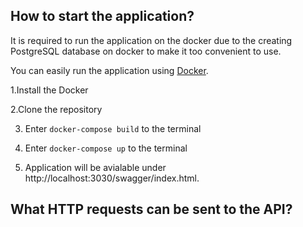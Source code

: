 **How to start the application?**
----------------

It is required to run the application on the docker due to the creating PostgreSQL database on docker to make it too convenient to use.

You can easily run the application using [Docker](https://www.docker.com). 

 1.Install the Docker

 2.Clone the repository

3. Enter `docker-compose build` to the terminal

4. Enter `docker-compose up`  to the terminal

5. Application will be avialable under http://localhost:3030/swagger/index.html.


**What HTTP requests can be sent to the API?**
----------------
